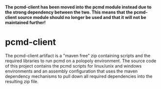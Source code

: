 **The pcmd-client has been moved into the pcmd module instead due to the strong dependency between the two. This means that the pcmd-client source module should no longer be used and that it will not be maintained further!**

pcmd-client
===========
The pcmd-client artifact is a "maven free" zip containing scripts and the required libraries to run pcmd on a polopoly environment. The source code of this project contains the pcmd scripts for linux/unix and windows environments and an assembly configuration that uses the maven dependency mechanisms to pull down all required dependencies into the resulting zip file.

